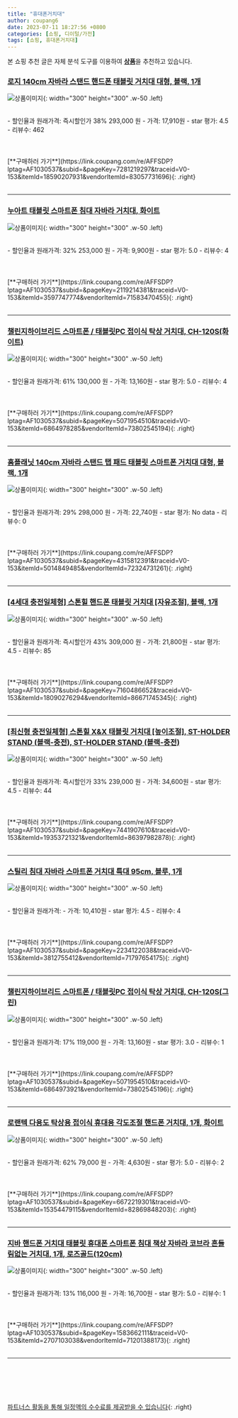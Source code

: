 ```yaml
---
title: "휴대폰거치대"
author: coupang6
date: 2023-07-11 18:27:56 +0800
categories: [쇼핑, 디이털/가전]
tags: [쇼핑, 휴대폰거치대]
---
```


본 쇼핑 추천 글은 자체 분석 도구를 이용하여 [**상품**](https://link.coupang.com/a/bao1ui)을 추천하고 있습니다.

### [로지 140cm 자바라 스탠드 핸드폰 태블릿 거치대 대형, 블랙, 1개](https://link.coupang.com/re/AFFSDP?lptag=AF1030537&subid=&pageKey=7281219297&traceid=V0-153&itemId=18590207931&vendorItemId=83057731696)

![상품이미지](https://thumbnail8.coupangcdn.com/thumbnails/remote/230x230ex/image/vendor_inventory/8b0d/649eb91326a40545dcc80ef1d7a6c39dde677f0e518952fc8f40b91672b7.jpg){: width="300" height="300" .w-50 .left}


<br>
- 할인율과 원래가격: 즉시할인가 38%  293,000   원
- 가격: 17,910원
- star 평가: 4.5
- 리뷰수: 462
<br>
<br>
<br>
<br>
[**구매하러 가기**](https://link.coupang.com/re/AFFSDP?lptag=AF1030537&subid=&pageKey=7281219297&traceid=V0-153&itemId=18590207931&vendorItemId=83057731696){: .right}
<br>
<br>

---

### [누아트 태블릿 스마트폰 침대 자바라 거치대, 화이트](https://link.coupang.com/re/AFFSDP?lptag=AF1030537&subid=&pageKey=2119214381&traceid=V0-153&itemId=3597747774&vendorItemId=71583470455)

![상품이미지](https://thumbnail9.coupangcdn.com/thumbnails/remote/230x230ex/image/retail/images/2775971272902-4eb9aa4b-22ab-480d-a416-b868eafa4eb5.jpg){: width="300" height="300" .w-50 .left}


<br>
- 할인율과 원래가격: 32%  253,000   원
- 가격: 9,900원
- star 평가: 5.0
- 리뷰수: 4
<br>
<br>
<br>
<br>
[**구매하러 가기**](https://link.coupang.com/re/AFFSDP?lptag=AF1030537&subid=&pageKey=2119214381&traceid=V0-153&itemId=3597747774&vendorItemId=71583470455){: .right}
<br>
<br>

---

### [챌린지하이브리드 스마트폰 / 태블릿PC 접이식 탁상 거치대, CH-120S(화이트)](https://link.coupang.com/re/AFFSDP?lptag=AF1030537&subid=&pageKey=5071954510&traceid=V0-153&itemId=6864978285&vendorItemId=73802545194)

![상품이미지](https://thumbnail6.coupangcdn.com/thumbnails/remote/230x230ex/image/retail/images/8998002542601984-ecfc1649-c8c1-4d6b-abe2-2a524f1e1db7.jpg){: width="300" height="300" .w-50 .left}


<br>
- 할인율과 원래가격: 61%  130,000   원
- 가격: 13,160원
- star 평가: 5.0
- 리뷰수: 4
<br>
<br>
<br>
<br>
[**구매하러 가기**](https://link.coupang.com/re/AFFSDP?lptag=AF1030537&subid=&pageKey=5071954510&traceid=V0-153&itemId=6864978285&vendorItemId=73802545194){: .right}
<br>
<br>

---

### [홈플래닛 140cm 자바라 스탠드 탭 패드 태블릿 스마트폰 거치대 대형, 블랙, 1개](https://link.coupang.com/re/AFFSDP?lptag=AF1030537&subid=&pageKey=4315812391&traceid=V0-153&itemId=5014849485&vendorItemId=72324731261)

![상품이미지](https://thumbnail7.coupangcdn.com/thumbnails/remote/230x230ex/image/retail/images/972713664308490-84f54f98-abb1-43cb-853d-83ce1a673ed9.jpg){: width="300" height="300" .w-50 .left}


<br>
- 할인율과 원래가격: 29%  298,000   원
- 가격: 22,740원
- star 평가: No data
- 리뷰수: 0
<br>
<br>
<br>
<br>
[**구매하러 가기**](https://link.coupang.com/re/AFFSDP?lptag=AF1030537&subid=&pageKey=4315812391&traceid=V0-153&itemId=5014849485&vendorItemId=72324731261){: .right}
<br>
<br>

---

### [[4세대 충전일체형] 스톤힐 핸드폰 태블릿 거치대 [자유조절], 블랙, 1개](https://link.coupang.com/re/AFFSDP?lptag=AF1030537&subid=&pageKey=7160486652&traceid=V0-153&itemId=18090276294&vendorItemId=86671745345)

![상품이미지](https://thumbnail7.coupangcdn.com/thumbnails/remote/230x230ex/image/vendor_inventory/84a7/73ff4c49481b7bffa27d5bfa8b2a6eaba77f0e9fe59d1f539294792fac8c.jpg){: width="300" height="300" .w-50 .left}


<br>
- 할인율과 원래가격: 즉시할인가 43%  309,000   원
- 가격: 21,800원
- star 평가: 4.5
- 리뷰수: 85
<br>
<br>
<br>
<br>
[**구매하러 가기**](https://link.coupang.com/re/AFFSDP?lptag=AF1030537&subid=&pageKey=7160486652&traceid=V0-153&itemId=18090276294&vendorItemId=86671745345){: .right}
<br>
<br>

---

### [[최신형 충전일체형] 스톤힐 X&X 태블릿 거치대 [높이조절], ST-HOLDER STAND (블랙-충전), ST-HOLDER STAND (블랙-충전)](https://link.coupang.com/re/AFFSDP?lptag=AF1030537&subid=&pageKey=7441907610&traceid=V0-153&itemId=19353721321&vendorItemId=86397982878)

![상품이미지](https://thumbnail10.coupangcdn.com/thumbnails/remote/230x230ex/image/vendor_inventory/1a76/02777e035b8747df738ec7119b38eb020d9bb61c38399c18213838b04ad3.jpg){: width="300" height="300" .w-50 .left}


<br>
- 할인율과 원래가격: 즉시할인가 33%  239,000   원
- 가격: 34,600원
- star 평가: 4.5
- 리뷰수: 44
<br>
<br>
<br>
<br>
[**구매하러 가기**](https://link.coupang.com/re/AFFSDP?lptag=AF1030537&subid=&pageKey=7441907610&traceid=V0-153&itemId=19353721321&vendorItemId=86397982878){: .right}
<br>
<br>

---

### [스틸리 침대 자바라 스마트폰 거치대 특대 95cm, 블루, 1개](https://link.coupang.com/re/AFFSDP?lptag=AF1030537&subid=&pageKey=2234122038&traceid=V0-153&itemId=3812755412&vendorItemId=71797654175)

![상품이미지](https://thumbnail10.coupangcdn.com/thumbnails/remote/230x230ex/image/retail/images/2626764382381390-69cc895e-a204-4310-9be6-a484ed8e25fb.jpg){: width="300" height="300" .w-50 .left}


<br>
- 할인율과 원래가격: 
- 가격: 10,410원
- star 평가: 4.5
- 리뷰수: 4
<br>
<br>
<br>
<br>
[**구매하러 가기**](https://link.coupang.com/re/AFFSDP?lptag=AF1030537&subid=&pageKey=2234122038&traceid=V0-153&itemId=3812755412&vendorItemId=71797654175){: .right}
<br>
<br>

---

### [챌린지하이브리드 스마트폰 / 태블릿PC 접이식 탁상 거치대, CH-120S(그린)](https://link.coupang.com/re/AFFSDP?lptag=AF1030537&subid=&pageKey=5071954510&traceid=V0-153&itemId=6864973921&vendorItemId=73802545196)

![상품이미지](https://thumbnail7.coupangcdn.com/thumbnails/remote/230x230ex/image/retail/images/164167007939582-70321ab9-2f18-4b5b-9ca3-0f5d2254c7bf.jpg){: width="300" height="300" .w-50 .left}


<br>
- 할인율과 원래가격: 17%  119,000   원
- 가격: 13,160원
- star 평가: 3.0
- 리뷰수: 1
<br>
<br>
<br>
<br>
[**구매하러 가기**](https://link.coupang.com/re/AFFSDP?lptag=AF1030537&subid=&pageKey=5071954510&traceid=V0-153&itemId=6864973921&vendorItemId=73802545196){: .right}
<br>
<br>

---

### [로랜텍 다용도 탁상용 접이식 휴대용 각도조절 핸드폰 거치대, 1개, 화이트](https://link.coupang.com/re/AFFSDP?lptag=AF1030537&subid=&pageKey=6672219301&traceid=V0-153&itemId=15354479115&vendorItemId=82869848203)

![상품이미지](https://thumbnail8.coupangcdn.com/thumbnails/remote/230x230ex/image/retail/images/1138937509382573-29ce8114-878d-45d1-a202-d82a98f37aa5.jpg){: width="300" height="300" .w-50 .left}


<br>
- 할인율과 원래가격: 62%  79,000   원
- 가격: 4,630원
- star 평가: 5.0
- 리뷰수: 2
<br>
<br>
<br>
<br>
[**구매하러 가기**](https://link.coupang.com/re/AFFSDP?lptag=AF1030537&subid=&pageKey=6672219301&traceid=V0-153&itemId=15354479115&vendorItemId=82869848203){: .right}
<br>
<br>

---

### [지바 핸드폰 거치대 태블릿 휴대폰 스마트폰 침대 책상 자바라 코브라 흔들림없는 거치대, 1개, 로즈골드(120cm)](https://link.coupang.com/re/AFFSDP?lptag=AF1030537&subid=&pageKey=1583662111&traceid=V0-153&itemId=2707103038&vendorItemId=71201388173)

![상품이미지](https://thumbnail6.coupangcdn.com/thumbnails/remote/230x230ex/image/vendor_inventory/f09b/9db18be30a280fe4fe2f49b94ff5ced2ed430e7216215a501dcca6c57abd.jpg){: width="300" height="300" .w-50 .left}


<br>
- 할인율과 원래가격: 13%  116,000   원
- 가격: 16,700원
- star 평가: 5.0
- 리뷰수: 1
<br>
<br>
<br>
<br>
[**구매하러 가기**](https://link.coupang.com/re/AFFSDP?lptag=AF1030537&subid=&pageKey=1583662111&traceid=V0-153&itemId=2707103038&vendorItemId=71201388173){: .right}
<br>
<br>

---
<br><br><br><br><br> [파트너스 활동을 통해 일정액의 수수료를 제공받을 수 있습니다](https://link.coupang.com/a/bao1ui){: .right}